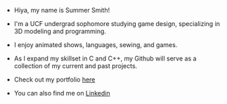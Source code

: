 * Hiya, my name is Summer Smith!
* I'm a UCF undergrad sophomore studying game design, specializing in 3D modeling and programming. 
* I enjoy animated shows, languages, sewing, and games.

* As I expand my skillset in C and C++, my Github will serve as a collection of my current and past projects.

* Check out my portfolio [here](https://docs.google.com/document/d/1vFO_saeCcpQ7Lyek330oXnOScunbF_WzLZEu6cLVhTw/edit?usp=sharing)
* You can also find me on [Linkedin](https://www.linkedin.com/in/summer-smith-435887293/)
